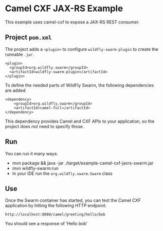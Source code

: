 # Camel CXF JAX-RS Example

This example uses camel-cxf to expose a JAX-RS REST consumer.

## Project `pom.xml`

The project adds a `<plugin>` to configure `wildfly-swarm-plugin` to
create the runnable `.jar`.

    <plugin>
      <groupId>org.wildfly.swarm</groupId>
      <artifactId>wildfly-swarm-plugin</artifactId>
    </plugin>

To define the needed parts of WildFly Swarm, the following dependencies are added

    <dependency>
        <groupId>org.wildfly.swarm</groupId>
        <artifactId>camel-full</artifactId>
    </dependency>

This dependency provides Camel and CXF APIs to your application, so the
project does *not* need to specify those.

## Run

You can run it many ways:

* mvn package && java -jar ./target/example-camel-cxf-jaxrs-swarm.jar
* mvn wildfly-swarm:run
* In your IDE run the `org.wildfly.swarm.Swarm` class

## Use

Once the Swarm container has started, you can test the Camel CXF application by hitting the following HTTP endpoint.

    http://localhost:8080/camel/greeting/hello/bob

You should see a response of 'Hello bob'
